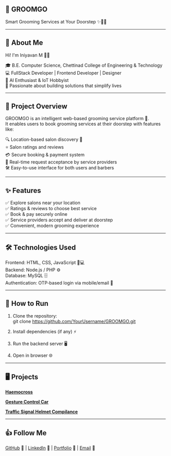 ## 💈 GROOMGO  
Smart Grooming Services at Your Doorstep ✨💇‍♂️  

---

## 👋 About Me  
Hi! I'm Iniyavan M 👨‍💻  

🎓 B.E. Computer Science, Chettinad College of Engineering & Technology 
💻 FullStack Developer | Frontend Developer | Designer  
🤖 AI Enthusiast & IoT Hobbyist  
🚀 Passionate about building solutions that simplify lives  

---

## 📝 Project Overview  
GROOMGO is an intelligent web-based grooming service platform 💼.  
It enables users to book grooming services at their doorstep with features like:  

🔍 Location-based salon discovery 📍  
⭐ Salon ratings and reviews  
💳 Secure booking & payment system  
📲 Real-time request acceptance by service providers  
🛠️ Easy-to-use interface for both users and barbers  

---

## ✨ Features  
✅ Explore salons near your location  
✅ Ratings & reviews to choose best service  
✅ Book & pay securely online  
✅ Service providers accept and deliver at doorstep  
✅ Convenient, modern grooming experience  


---

## 🛠️ Technologies Used  
Frontend: HTML, CSS, JavaScript 🎨💻  
Backend: Node.js / PHP ⚙️  
Database: MySQL 🗄️  
Authentication: OTP-based login via mobile/email 🔑  

---

## 🚀 How to Run  
1. Clone the repository:  
   git clone https://github.com/YourUsername/GROOMGO.git

2. Install dependencies (if any) ⚡

3. Run the backend server 🖥️

4. Open in browser 🌐

---


##  🖥️ Projects
[**Haemocross**](https://github.com/Iniiyavan/HaemoCross/blob/main/README.md)

[**Gesture Control Car**](https://github.com/Iniiyavan/Gesture-Control/blob/main/README.md)

[**Traffic Signal Helmet Compilance**](https://github.com/Iniiyavan/Traffic-Signal-Helmet-Compilance/blob/main/README.md)


---

## 👍 Follow Me
[GitHub](https://github.com/Iniiyavan) 🐙 | [LinkedIn](https://www.linkedin.com/in/iniyavan-m-501b782b3) 🔗 | [Portfolio](#) 💼 | [Email](mailto:iniyavanoff@gmail.com) 📧 
   

